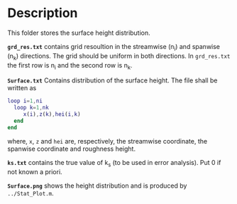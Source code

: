 # Description
This folder stores the surface height distribution.

<b>`grd_res.txt`</b> contains grid resoultion in the streamwise (n<sub>i</sub>) and spanwise (n<sub>k</sub>) directions. The grid should be uniform in both directions. In `grd_res.txt` the first row is n<sub>i</sub> and the second row is n<sub>k</sub>.

<b>`Surface.txt`</b> Contains distribution of the surface height. The file shall be written as
```Matlab
loop i=1,ni
  loop k=1,nk
     x(i),z(k),hei(i,k)
  end
end
```

where, `x`, `z` and `hei` are, respectively, the streamwise coordinate, the spanwise coordinate and roughness height.

<b>`ks.txt`</b> contains the true value of k<sub>s</sub> (to be used in error analysis). Put 0 if not known a priori.

<b>`Surface.png`</b> shows the height distribution and is produced by `../Stat_Plot.m`.
